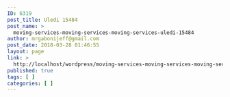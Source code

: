 ```yaml
---
ID: 6319
post_title: Uledi 15484
post_name: >
  moving-services-moving-services-moving-services-uledi-15484
author: mrgabonijeff@gmail.com
post_date: 2018-03-28 01:46:55
layout: page
link: >
  http://localhost/wordpress/moving-services-moving-services-moving-services-uledi-15484/
published: true
tags: [ ]
categories: [ ]
---
```

